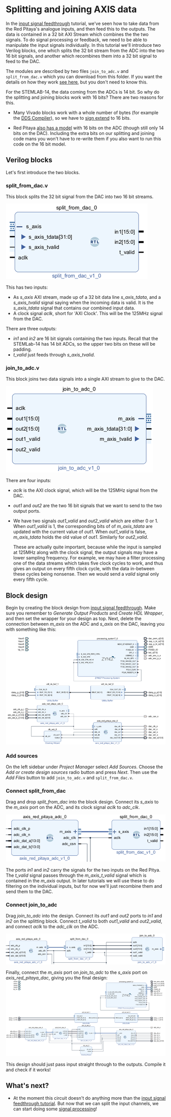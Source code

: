 # Splitting and joining AXIS data

In the  [input signal feedthrough](/Tutorials/PROJ_IOFeedthrough) tutorial, we've seen how to take data from the Red Pitaya's analogue inputs, and then feed this to the outputs. The data is contained in a 32 bit AXI Stream which combines the the two signals. To do signal processing or feedback, we need to be able to manipulate the input signals individually. In this tutorial we'll introduce two Verilog blocks, one which splits the 32 bit stream from the ADC into the two 16 bit signals, and another which recombines them into a 32 bit signal to feed to the DAC.

The modules are described by two files `join_to_adc.v` and `split_from_dac.v` which you can download from this folder. If you want the details on how they work [see here](/Tutorials/CORE_SPLIT_JOIN), but you don't need to know this.

For the STEMLAB-14, the data coming from the ADCs is 14 bit. So why do the splitting and joining blocks work with 16 bits? There are two reasons for this. 

* Many Vivado blocks work with a whole number of bytes (for example the [DDS Compiler](/Tutorials/PROJ_IOSignalGeneration)), so we have to [sign extend](/Tutorials/FPGA_NegativeBinary) to 16 bits.

- Red Pitaya [also has a model](https://redpitaya.com/product/sdrlab-122-16-standard-kit/) with 16 bits on the ADC (though still only 14 bits on the DAC). Including the extra bits on our splitting and joining code mans you won't have to re-write them if you also want to run this code on the 16 bit model.

## Verilog blocks

Let's first introduce the two blocks.

### split_from_dac.v

This block splits the 32 bit signal from the DAC into two 16 bit streams.



![The split_from_dac block. It has inputs m_axis and adc_clk; m_axis contains a 32 bit vector m_axis_tdata and m_axis_tvalid. It has two 16 bit output vectors o_data_a and o_data_b.](img_splitfromdac.png)

This has two inputs:

* As *s_axis* AXI stream, made up of a 32 bit data line *s_axis_tdata*, and a *s_axis_tvalid* signal saying when the incoming data is valid. It is the *s_axis_tdata* signal that contains our combined input data.
* A clock signal *aclk*, short for 'AXI Clock'. This will be the 125MHz signal from the DAC.

There are three outputs:

*  *in1* and *in2* are 16 bit signals containing the two inputs. Recall that the STEMLab-14 has 14 bit ADCs, so the upper two bits on these will be padding.
* *t_valid* just feeds through *s_axis_tvalid*.

### join_to_adc.v

This block joins two data signals into a single AXI stream to give to the DAC.

![The join_to_adc block. It has inputs adc_clk, t_valid, and two 16 bit vectors o_data_a and o_data_b. It has a single output m_axis, containing a 32 bit vector m_axis_tdata and m_axis_tvalid.](img_jointoadc.png)

There are four inputs:

* *aclk* is the AXI clock signal, which will be the 125MHz signal from the DAC.

* *out1* and *out2* are the two 16 bit signals that we want to send to the two output ports.

* We have two signals *out1_valid* and *out2_valid* which are either 0 or 1. When *out1_valid* is 1, the corresponding bits of of *m_axis_tdata* are updated with the current value of *out1*. When *out1_valid* is false, *m_axis_tdata* holds the old value of *out1*. Similarly for *out2_valid*.

  These are actually quite important, because while the input is sampled at 125MHz along with the clock signal, the output signals may have a lower sampling frequency. For example, we may have a filter processing one of the data streams which takes five clock cycles to work, and thus gives an output on every fifth clock cycle, with the data in-between these cycles being nonsense. Then we would send a *valid* signal only every fifth cycle.

## Block design

Begin by creating the block design from [input signal feedthrough](/Tutorials/PROJ_IOFeedthrough). Make sure you remember to *Generate Output Products* and *Create HDL Wrapper*, and then set the wrapper for your design as top. Next, delete the connection between *m_axis* on the ADC and *s_axis* on the DAC, leaving you with something like this:



![The block design from the input signal feedthrough tutorial](img_FeedthroughBlockDesign.png)

### Add sources

On the left sidebar under *Project Manager* select *Add Sources*. Choose the *Add or create design sources* radio button and press *Next*. Then use the *Add Files* button to add  `join_to_adc.v` and `split_from_dac.v`. 

### Connect split_from_dac

Drag and drop *split_from_dac* into the block design. Connect its *s_axis* to the *m_axis* port on the ADC, and its clock signal *aclk* to *adc_clk*.

![](img_split_connections.png)

The ports *in1* and *in2* carry the signals for the two inputs on the Red Pitya. The *t_valid* signal passes through the *m_axis_t_valid* signal which is contained in the *m_axis* output. In later tutorials we will use these to do filtering on the individual inputs, but for now we'll just recombine them and send them to the DAC.

### Connect join_to_adc

Drag *join_to_adc* into the design. Connect its *out1* and *out2* ports to *in1* and *in2* on the splitting block. Connect *t_valid* to both *out1_valid* and *out2_valid*, and connect *aclk* to the *adc_clk* on the ADC.

![](img_join_split_connections.png)



Finally, connect the *m_axis* port on *join_to_adc* to the *s_axis* port on *axis_red_pitaya_dac*, giving you the final design:![](img_FeedthroughSplitJoined.png)

This design should just pass input straight through to the outputs. Compile it and check if it works! 

## What's next?

- At the moment this circuit doesn't do anything more than the  [input signal feedthrough tutorial](/Tutorials/PROJ_IOFeedthrough). But now that we can split the input channels, we can start doing some [signal processing](/Tutorials/FILTER_SimpleFIR)!
